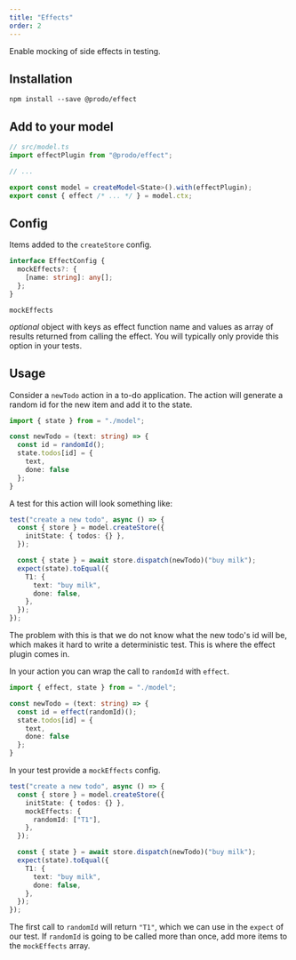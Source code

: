 ```yaml
---
title: "Effects"
order: 2
---
```


Enable mocking of side effects in testing.

## Installation

```shell
npm install --save @prodo/effect
```

## Add to your model

```ts
// src/model.ts
import effectPlugin from "@prodo/effect";

// ...

export const model = createModel<State>().with(effectPlugin);
export const { effect /* ... */ } = model.ctx;
```

## Config

Items added to the `createStore` config.

```ts
interface EffectConfig {
  mockEffects?: {
    [name: string]: any[];
  };
}
```

`mockEffects`

_optional_ object with keys as effect function name and values as array of
results returned from calling the effect. You will typically only provide this
option in your tests.

## Usage

Consider a `newTodo` action in a to-do application. The action will generate a
random id for the new item and add it to the state.

```ts
import { state } from = "./model";

const newTodo = (text: string) => {
  const id = randomId();
  state.todos[id] = {
	text,
	done: false
  };
}
```

A test for this action will look something like:

```ts
test("create a new todo", async () => {
  const { store } = model.createStore({
    initState: { todos: {} },
  });

  const { state } = await store.dispatch(newTodo)("buy milk");
  expect(state).toEqual({
    T1: {
      text: "buy milk",
      done: false,
    },
  });
});
```

The problem with this is that we do not know what the new todo's id will be,
which makes it hard to write a deterministic test. This is where the effect
plugin comes in.

In your action you can wrap the call to `randomId` with `effect`.

```ts
import { effect, state } from = "./model";

const newTodo = (text: string) => {
  const id = effect(randomId)();
  state.todos[id] = {
	text,
	done: false
  };
}
```

In your test provide a `mockEffects` config.

```ts
test("create a new todo", async () => {
  const { store } = model.createStore({
    initState: { todos: {} },
    mockEffects: {
      randomId: ["T1"],
    },
  });

  const { state } = await store.dispatch(newTodo)("buy milk");
  expect(state).toEqual({
    T1: {
      text: "buy milk",
      done: false,
    },
  });
});
```

The first call to `randomId` will return `"T1"`, which we can use in the
`expect` of our test. If `randomId` is going to be called more than once,
add more items to the `mockEffects` array.
